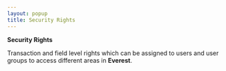 ```yaml
---
layout: popup
title: Security Rights
---
```



**Security Rights**


Transaction and field level rights which can be assigned to users and user groups to access different areas in **Everest**.
